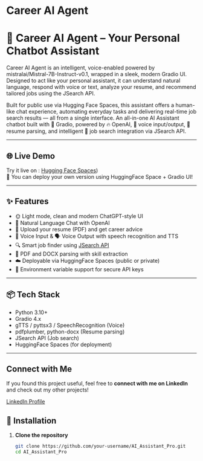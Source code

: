 # Career AI Agent

# 🤖 Career AI Agent – Your Personal Chatbot Assistant
Career AI Agent is an intelligent, voice-enabled  powered by mistralai/Mistral-7B-Instruct-v0.1, wrapped in a sleek, modern Gradio UI. Designed to act like your personal assistant, it can understand natural language, respond with voice or text, analyze your resume, and recommend tailored jobs using the JSearch API.

Built for public use via Hugging Face Spaces, this assistant offers a human-like chat experience, automating everyday tasks and delivering real-time job search results — all from a single interface.
An all-in-one AI Assistant chatbot built with 💬 Gradio, powered by 🔥 OpenAI, 🎤 voice input/output, 📄 resume parsing, and intelligent 🎯 job search integration via JSearch API.

---



## 🌐 Live Demo
Try it live on  : [Hugging Face Spaces](https://huggingface.co/spaces/dhru1218/AI_Assistant))  
🔗 You can deploy your own version using HuggingFace Space + Gradio UI!

---

## ✨ Features

- 🌞 Light mode, clean and modern ChatGPT-style UI
- 💬 Natural Language Chat with OpenAI
- 📄 Upload your resume (PDF) and get career advice
- 🎤 Voice Input & 🗣️ Voice Output with speech recognition and TTS
- 🔍 Smart job finder using [JSearch API](https://rapidapi.com/letscrape-6bRBa3QguO5/api/jsearch/)
- 📃 PDF and DOCX parsing with skill extraction
- ☁️ Deployable via HuggingFace Spaces (public or private)
- 🔐 Environment variable support for secure API keys

---

## 📦 Tech Stack

- Python 3.10+
- Gradio 4.x
- gTTS / pyttsx3 / SpeechRecognition (Voice)
- pdfplumber, python-docx (Resume parsing)
- JSearch API (Job search)
- HuggingFace Spaces (for deployment)

---

## Connect with Me  
If you found this project useful, feel free to **connect with me on LinkedIn** and check out my other projects! 

[LinkedIn Profile](https://www.linkedin.com/in/dhrumil-pawar/) 
## 🔧 Installation

1. **Clone the repository**
   ```bash
   git clone https://github.com/your-username/AI_Assistant_Pro.git
   cd AI_Assistant_Pro
